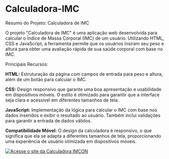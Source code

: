 # Calculadora-IMC

Resumo do Projeto: Calculadora de IMC

O projeto "Calculadora de IMC" é uma aplicação web desenvolvida para calcular o Índice de Massa Corporal (IMC) de um usuário. Utilizando HTML, CSS e JavaScript, a ferramenta permite que os usuários insiram seu peso e altura para obter uma avaliação rápida de sua saúde corporal com base no IMC.

Principais Recursos:

**HTML:** Estruturação da página com campos de entrada para peso e altura, além de um botão para calcular o IMC.

**CSS:** Design responsivo que garante uma boa apresentação e usabilidade em dispositivos móveis. O estilo é otimizado para garantir que a interface seja clara e acessível em diferentes tamanhos de tela.

**JavaScript:** Implementação da lógica para calcular o IMC com base nos dados inseridos e exibir o resultado ao usuário. Também inclui validações para garantir a entrada de dados válidos.

**Compatibilidade Móvel:** O design da calculadora é responsivo, o que significa que ela se adapta a diferentes tamanhos de tela, proporcionando uma experiência de usuário otimizada em dispositivos móveis.



[![Acesse o site da Calculadora IMCON](https://img.shields.io/badge/Visite%20a%20Calculadora%20IMCON-blue?style=for-the-badge)](https://calculadoraimcon.netlify.app)
